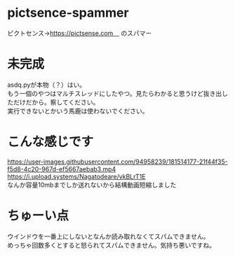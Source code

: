 # pictsence-spammer
ピクトセンス→https://pictsense.com　
のスパマー
# 未完成
asdq.pyが本物（？）はい。<br>
もう一個のやつはマルチスレッドにしたやつ。見たらわかると思うけど抜き出しただけだから。察してください。<br>
実行できないとかいう馬鹿は使わないでください。<br>
# こんな感じです
https://user-images.githubusercontent.com/94958239/181514177-21f44f35-f5d8-4c20-967d-ef5667aebab3.mp4
<br>
https://i.upload.systems/Nagatodeare/vkBLrT1E
<br>
なんか容量10mbまでしか送れないから結構動画短縮しました
# ちゅーい点
ウインドウを一番上にしないとなんか読み取れなくてスパムできません。<br>
めっちゃ回数多くとすると怒られてスパムできません。気持ち悪いですね。
